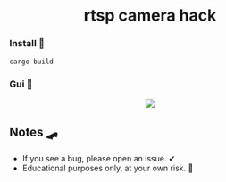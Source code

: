 <h1 align="center"> rtsp camera hack </h1>

### Install 🌠
```
cargo build
```

### Gui 🚀
<p align="center">
  <image src="https://cdn.discordapp.com/attachments/1035776733309313047/1195964784865190058/image.png?ex=65b5e800&is=65a37300&hm=4778d2ddb3a68e64d736520ea84f0f384b795fa9473771930b578ab31f8980ee&">
</p>

## Notes 🛹
* If you see a bug, please open an issue. ✔
* Educational purposes only, at your own risk. 💫

